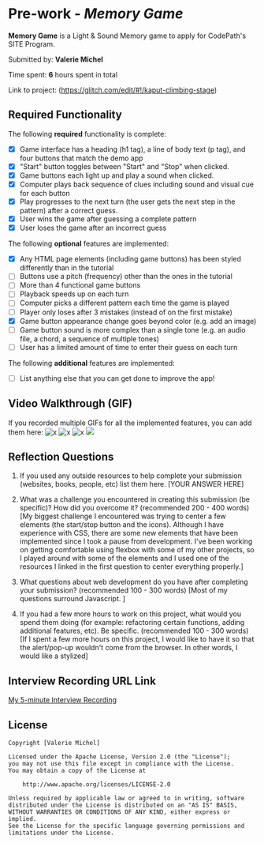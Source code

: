  # Pre-work - *Memory Game*

**Memory Game** is a Light & Sound Memory game to apply for CodePath's SITE Program. 

Submitted by: **Valerie Michel**

Time spent: **6** hours spent in total

Link to project: (https://glitch.com/edit/#!/kaput-climbing-stage)

## Required Functionality

The following **required** functionality is complete:

* [x] Game interface has a heading (h1 tag), a line of body text (p tag), and four buttons that match the demo app
* [x] "Start" button toggles between "Start" and "Stop" when clicked. 
* [x] Game buttons each light up and play a sound when clicked. 
* [x] Computer plays back sequence of clues including sound and visual cue for each button
* [x] Play progresses to the next turn (the user gets the next step in the pattern) after a correct guess. 
* [x] User wins the game after guessing a complete pattern
* [x] User loses the game after an incorrect guess

The following **optional** features are implemented:

* [x] Any HTML page elements (including game buttons) has been styled differently than in the tutorial
* [ ] Buttons use a pitch (frequency) other than the ones in the tutorial
* [ ] More than 4 functional game buttons
* [ ] Playback speeds up on each turn
* [ ] Computer picks a different pattern each time the game is played
* [ ] Player only loses after 3 mistakes (instead of on the first mistake)
* [x] Game button appearance change goes beyond color (e.g. add an image)
* [ ] Game button sound is more complex than a single tone (e.g. an audio file, a chord, a sequence of multiple tones)
* [ ] User has a limited amount of time to enter their guess on each turn

The following **additional** features are implemented:

- [ ] List anything else that you can get done to improve the app!

## Video Walkthrough (GIF)

If you recorded multiple GIFs for all the implemented features, you can add them here:
![x](https://i.imgur.com/BC6lNtN.gif)
![x](https://i.imgur.com/HJVN72N.gif)
![x](https://i.imgur.com/Jg9QAxG.gif)
![](gif4-link-here)

## Reflection Questions
1. If you used any outside resources to help complete your submission (websites, books, people, etc) list them here. 
[YOUR ANSWER HERE]

2. What was a challenge you encountered in creating this submission (be specific)? How did you overcome it? (recommended 200 - 400 words) 
[My biggest challenge I encountered was trying to center a few elements (the start/stop button and the icons). Although I have experience with CSS, there are some new elements that have been implemented since I took a pause from development. I've been working on getting comfortable using flexbox with some of my other projects, so I played around with some of the elements and I used one of the resources I linked in the first question to center everything properly.]


3. What questions about web development do you have after completing your submission? (recommended 100 - 300 words) 
[Most of my questions surround Javascript. ]


4. If you had a few more hours to work on this project, what would you spend them doing (for example: refactoring certain functions, adding additional features, etc). Be specific. (recommended 100 - 300 words)
[If I spent a few more hours on this project, I would like to have it so that the alert/pop-up wouldn't come from the browser. In other words, I would like a stylized]



## Interview Recording URL Link

[My 5-minute Interview Recording](your-link-here)


## License

    Copyright [Valerie Michel]

    Licensed under the Apache License, Version 2.0 (the "License");
    you may not use this file except in compliance with the License.
    You may obtain a copy of the License at

        http://www.apache.org/licenses/LICENSE-2.0

    Unless required by applicable law or agreed to in writing, software
    distributed under the License is distributed on an "AS IS" BASIS,
    WITHOUT WARRANTIES OR CONDITIONS OF ANY KIND, either express or implied.
    See the License for the specific language governing permissions and
    limitations under the License.

